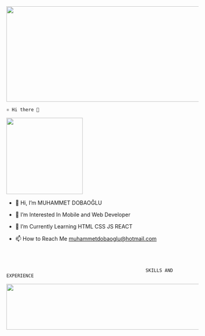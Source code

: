 
<img src="https://user-images.githubusercontent.com/106467744/201434702-a4eb82e7-309f-4a27-a773-9dd365ca138d.png"  width="1000" height="250">




    ⚛ Hi there 👋
   

 <img src="https://user-images.githubusercontent.com/106467744/201433841-0cc7de9b-e954-4098-b18a-890ac9da24aa.gif"  width="200" height="200">

- 👋 Hi, I’m MUHAMMET DOBAOĞLU

- 👀 I’m Interested In Mobile and Web Developer

- 🌱 I’m Currently Learning HTML CSS JS REACT

- 📫 How to Reach Me muhammetdobaoglu@hotmail.com


<br/><br/>


                                                       SKILLS AND EXPERIENCE
   


   <img src="https://user-images.githubusercontent.com/106467744/201431341-2fe2b22d-fe3b-411a-a473-1aa55ba3dfc7.png"  width="1300" height="120">  
    










